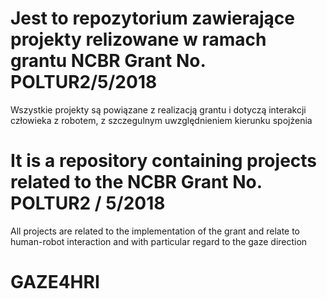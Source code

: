 # Jest to repozytorium zawierające projekty relizowane w ramach grantu  NCBR Grant No. POLTUR2/5/2018
Wszystkie projekty są powiązane z realizacją grantu i dotyczą interakcji człowieka z robotem, z szczegulnym uwzględnieniem kierunku spojżenia


# It is a repository containing projects related to the NCBR Grant No. POLTUR2 / 5/2018
All projects are related to the implementation of the grant and relate to human-robot interaction and with particular regard to the gaze direction 


# GAZE4HRI
